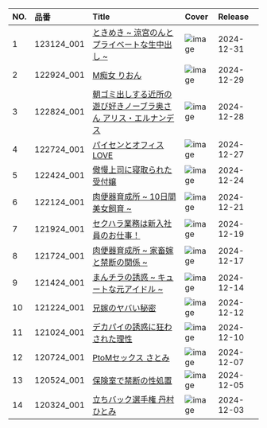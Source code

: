|NO.|品番|Title|Cover|Release|
|:---|:---|:---|:---|:---|
1|123124_001|[ときめき ~ 涼宮のんとプライベートな生中出し ~](https://www.avmoive.top/index.php/archives/33762/)|![image](https://www.1pondo.tv/assets/sample/123124_001/str.jpg)|2024-12-31
2|122924_001|[M痴女 りおん](https://www.avmoive.top/index.php/archives/33763/)|![image](https://www.1pondo.tv/assets/sample/122924_001/str.jpg)|2024-12-29
3|122824_001|[朝ゴミ出しする近所の遊び好きノーブラ奥さん アリス・エルナンデス](https://www.avmoive.top/index.php/archives/34593/)|![image](https://www.1pondo.tv/assets/sample/122824_001/str.jpg)|2024-12-28
4|122724_001|[パイセンとオフィスLOVE](https://www.avmoive.top/index.php/archives/33765/)|![image](https://www.1pondo.tv/assets/sample/122724_001/str.jpg)|2024-12-27
5|122424_001|[傲慢上司に寝取られた受付嬢](https://www.avmoive.top/index.php/archives/33766/)|![image](https://www.1pondo.tv/assets/sample/122424_001/str.jpg)|2024-12-24
6|122124_001|[肉便器育成所 ~ 10日間美女飼育 ~](https://www.avmoive.top/index.php/archives/33767/)|![image](https://www.1pondo.tv/assets/sample/122124_001/str.jpg)|2024-12-21
7|121924_001|[セクハラ業務は新入社員のお仕事！](https://www.avmoive.top/index.php/archives/33768/)|![image](https://www.1pondo.tv/assets/sample/121924_001/str.jpg)|2024-12-19
8|121724_001|[肉便器育成所 ~ 家畜嫁と禁断の関係 ~](https://www.avmoive.top/index.php/archives/33769/)|![image](https://www.1pondo.tv/assets/sample/121724_001/str.jpg)|2024-12-17
9|121424_001|[まんチラの誘惑 ~ キュートな元アイドル ~](https://www.avmoive.top/index.php/archives/33770/)|![image](https://www.1pondo.tv/assets/sample/121424_001/str.jpg)|2024-12-14
10|121224_001|[兄嫁のヤバい秘密](https://www.avmoive.top/index.php/archives/33771/)|![image](https://www.1pondo.tv/assets/sample/121224_001/str.jpg)|2024-12-12
11|121024_001|[デカパイの誘惑に狂わされた理性](https://www.avmoive.top/index.php/archives/33772/)|![image](https://www.1pondo.tv/assets/sample/121024_001/str.jpg)|2024-12-10
12|120724_001|[PtoMセックス さとみ](https://www.avmoive.top/index.php/archives/33773/)|![image](https://www.1pondo.tv/assets/sample/120724_001/str.jpg)|2024-12-07
13|120524_001|[保険室で禁断の性処置](https://www.avmoive.top/index.php/archives/33774/)|![image](https://www.1pondo.tv/assets/sample/120524_001/str.jpg)|2024-12-05
14|120324_001|[立ちバック選手権 丹村ひとみ](https://www.avmoive.top/index.php/archives/33775/)|![image](https://www.1pondo.tv/assets/sample/120324_001/str.jpg)|2024-12-03